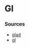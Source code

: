 # Gl
### Sources
* [glad](https://github.com/Dav1dde/glad)
* [gl](https://gen.glad.sh/#generator=c&api=gl%3D4.6&profile=gl%3Dcore%2Cgles1%3Dcommon&options=HEADER_ONLY)
